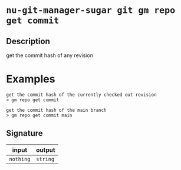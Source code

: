 # `nu-git-manager-sugar git gm repo get commit`
## Description
get the commit hash of any revision

# Examples
    get the commit hash of the currently checked out revision
    > gm repo get commit

    get the commit hash of the main branch
    > gm repo get commit main

## Signature
| input     | output   |
| --------- | -------- |
| `nothing` | `string` |
